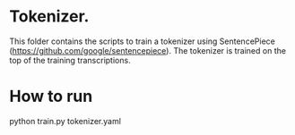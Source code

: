 # Tokenizer.
This folder contains the scripts to train a tokenizer using SentencePiece (https://github.com/google/sentencepiece).
The tokenizer is trained on the top of the training transcriptions.

# How to run
python train.py tokenizer.yaml
